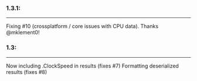 ### 1.3.1:
---
Fixing #10 (crossplatform / core issues with CPU data).   Thanks @mklement0!

### 1.3:
---
Now including .ClockSpeed in results (fixes #7)
Formatting deserialized results (fixes #8)


